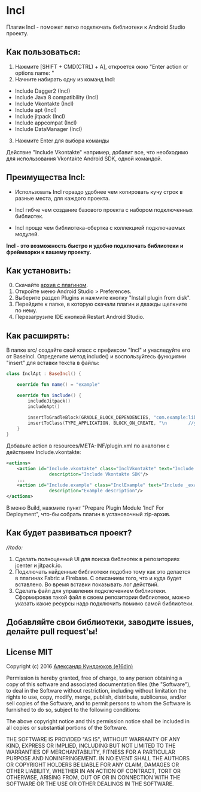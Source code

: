 # Incl
Плагин Incl - поможет легко подключать библиотеки к Android Studio проекту. 

## Как пользоваться:

1. Нажмите [SHIFT + CMD(CTRL) + A], откроется окно "Enter action or options name: "
2. Начните набирать одну из команд Incl:
  * Include Dagger2 (Incl)
  * Include Java 8 compatibility (Incl)
  * Include Vkontakte (Incl)
  * Include apt (Incl)
  * Include jitpack (Incl)
  * Include appcompat (Incl)
  * Include DataManager (Incl)
3. Нажмите Enter для выбора команды

Действие "Include Vkontakte" например, добавит все, что необходимо для использования Vkontakte Android SDK, одной командой.

## Преимущества Incl:

 * Использовать Incl гораздо удобнее чем копировать кучу строк в разные места, для каждого проекта. 

 * Incl гибче чем создание базового проекта с набором подключенных библиотек. 

 * Incl проще чем библиотека-обертка с коллекцией подключаемых модулей. 

<b>Incl - это возможность быстро и удобно подключать библиотеки и фреймворки к вашему проекту.</b>

## Как установить:

0. Скачайте [архив с плагином](https://github.com/e16din/Incl/blob/master/Incl.zip).
1. Откройте меню Android Studio > Preferences.
2. Выберите раздел Plugins и нажмите кнопку "Install plugin from disk".
3. Перейдите к папке, в которую скачали плагин и дважды щелкните по нему.
4. Перезагрузите IDE кнопкой Restart Android Studio.

## Как расширять:

В папке src/ создайте свой класс с префиксом "Incl" и унаследуйте его от BaseIncl.
Определите метод include() и воспользуйтесь функциями "insert" для вставки текста в файлы:
```kotlin
class InclApt : BaseIncl() {

    override fun name() = "example"

    override fun include() {
        includeJitpack()
        includeApt()
        
        insertToGradleBlock(GRADLE_BLOCK_DEPENDENCIES, "com.example:library:1.2.3")
        insertToClass(TYPE_APPLICATION, BLOCK_ON_CREATE, "\n        //your code here")
    }
}
```

Добавьте action в resources/META-INF/plugin.xml по аналогии с действием Include.vkontakte:
```xml
<actions>
    <action id="Include.vkontakte" class="InclVkontakte" text="Include _Vkontakte (Incl)"
                description="Include Vkontakte SDK"/>
    ...
    <action id="Include.example" class="InclExample" text="Include _example (Incl)"
                description="Example description"/>
</actions>
```

В меню Build, нажмите пункт "Prepare Plugin Module 'Incl' For Deployment", что-бы собрать плагин в установочный zip-архив.

## Как будет развиваться проект?
<i>//todo:</i>

1. Сделать полноценный UI для поиска библиотек в репозиториях jcenter и jitpack.io.
2. Подключать найденные библиотеки подобно тому как это делается в плагинах Fabric и Firebase. С описанием того, что и куда будет вставлено. Во время вставки показывать лог действий.
3. Сделать файл для управления подключением библиотеки. Сформировав такой файл в своем репозитории библиотеки, можно указать какие ресурсы надо подключить помимо самой библиотеки.

## Добавляйте свои библиотеки, заводите issues, делайте pull request'ы!

## License MIT
Copyright (c) 2016 [Александр Кундрюков (e16din)](http://goo.gl/pzjc8x)

Permission is hereby granted, free of charge, to any person obtaining a copy
of this software and associated documentation files (the "Software"), to deal
in the Software without restriction, including without limitation the rights
to use, copy, modify, merge, publish, distribute, sublicense, and/or sell
copies of the Software, and to permit persons to whom the Software is
furnished to do so, subject to the following conditions:

The above copyright notice and this permission notice shall be included in all
copies or substantial portions of the Software.

THE SOFTWARE IS PROVIDED "AS IS", WITHOUT WARRANTY OF ANY KIND, EXPRESS OR
IMPLIED, INCLUDING BUT NOT LIMITED TO THE WARRANTIES OF MERCHANTABILITY,
FITNESS FOR A PARTICULAR PURPOSE AND NONINFRINGEMENT. IN NO EVENT SHALL THE
AUTHORS OR COPYRIGHT HOLDERS BE LIABLE FOR ANY CLAIM, DAMAGES OR OTHER
LIABILITY, WHETHER IN AN ACTION OF CONTRACT, TORT OR OTHERWISE, ARISING FROM,
OUT OF OR IN CONNECTION WITH THE SOFTWARE OR THE USE OR OTHER DEALINGS IN THE
SOFTWARE.
